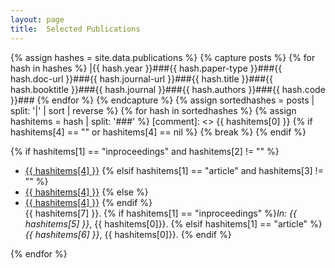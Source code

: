```yaml
---
layout: page
title:  Selected Publications
---
```


{% assign hashes = site.data.publications %}
{% capture posts %}
  {% for hash in hashes %}
    |{{ hash.year }}###{{ hash.paper-type }}###{{ hash.doc-url }}###{{ hash.journal-url }}###{{ hash.title }}###{{ hash.booktitle }}###{{ hash.journal }}###{{ hash.authors }}###{{ hash.code }}###
  {% endfor %}
{% endcapture %}
{% assign sortedhashes = posts | split: '|' | sort | reverse %}
{% for hash in sortedhashes %}
  {% assign hashitems = hash | split: '###' %}
  [comment]: <> {{ hashitems[0] }}
  {% if hashitems[4] == "" or hashitems[4] == nil %}
    {% break %}
  {% endif %}

  {% if hashitems[1] == "inproceedings" and hashitems[2] != "" %}
  * <a href="{{ hashitems[2] }}">{{ hashitems[4] }}</a>
  {% elsif hashitems[1] == "article" and hashitems[3] != "" %}
  * <a href="{{ hashitems[3] }}">{{ hashitems[4] }}</a>
  {% else %}
  * <a href="{{ hashitems[8] }}">{{ hashitems[4] }}</a>
  {% endif %}<br/>
  {{ hashitems[7] }}.
  {% if hashitems[1] == "inproceedings" %}*In: {{ hashitems[5] }}*, {{ hashitems[0]}}.
  {% elsif hashitems[1] == "article" %}*{{ hashitems[6] }}*, {{ hashitems[0]}}.
  {% endif %}

{% endfor %}


